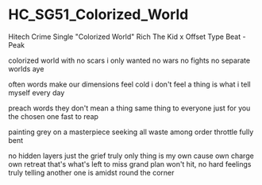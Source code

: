 # HC_SG51_Colorized_World
Hitech Crime Single "Colorized World"
Rich The Kid x Offset Type Beat - Peak

colorized world
with no scars
i only wanted
no wars no fights
no separate worlds aye 

often words make
our dimensions feel cold
i don't feel a thing
is what i tell myself
every day

preach words
they don't mean a thing
same thing to everyone
just for you
the chosen one
fast to reap

painting grey
on a masterpiece
seeking all waste
among  order
throttle fully bent

no hidden layers 
just the grief 
truly only thing 
is my own cause
own charge own retreat 
that's what's left to miss 
grand plan won't hit, no hard feelings
truly telling another one is 
amidst round the corner





